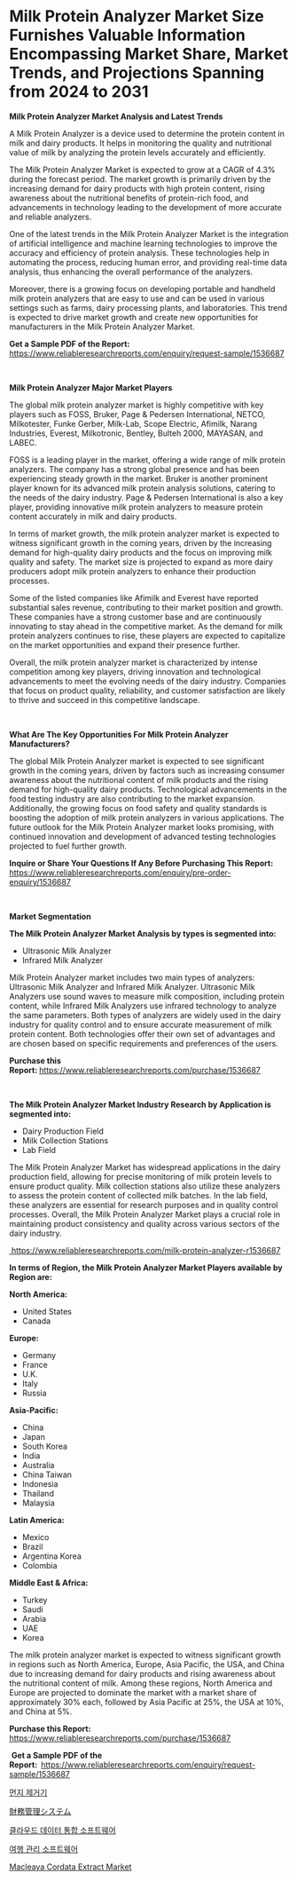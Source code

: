 <p><h1>Milk Protein Analyzer Market Size Furnishes Valuable Information Encompassing Market Share, Market Trends, and Projections Spanning from 2024 to 2031</h1></p><p><strong>Milk Protein Analyzer Market Analysis and Latest Trends</strong></p>
<p><p>A Milk Protein Analyzer is a device used to determine the protein content in milk and dairy products. It helps in monitoring the quality and nutritional value of milk by analyzing the protein levels accurately and efficiently.</p><p>The Milk Protein Analyzer Market is expected to grow at a CAGR of 4.3% during the forecast period. The market growth is primarily driven by the increasing demand for dairy products with high protein content, rising awareness about the nutritional benefits of protein-rich food, and advancements in technology leading to the development of more accurate and reliable analyzers.</p><p>One of the latest trends in the Milk Protein Analyzer Market is the integration of artificial intelligence and machine learning technologies to improve the accuracy and efficiency of protein analysis. These technologies help in automating the process, reducing human error, and providing real-time data analysis, thus enhancing the overall performance of the analyzers.</p><p>Moreover, there is a growing focus on developing portable and handheld milk protein analyzers that are easy to use and can be used in various settings such as farms, dairy processing plants, and laboratories. This trend is expected to drive market growth and create new opportunities for manufacturers in the Milk Protein Analyzer Market.</p></p>
<p><strong>Get a Sample PDF of the Report:&nbsp;</strong> <a href="https://www.reliableresearchreports.com/enquiry/request-sample/1536687">https://www.reliableresearchreports.com/enquiry/request-sample/1536687</a></p>
<p>&nbsp;</p>
<p><strong>Milk Protein Analyzer Major Market Players</strong></p>
<p><p>The global milk protein analyzer market is highly competitive with key players such as FOSS, Bruker, Page & Pedersen International, NETCO, Milkotester, Funke Gerber, Milk-Lab, Scope Electric, Afimilk, Narang Industries, Everest, Milkotronic, Bentley, Bulteh 2000, MAYASAN, and LABEC. </p><p>FOSS is a leading player in the market, offering a wide range of milk protein analyzers. The company has a strong global presence and has been experiencing steady growth in the market. Bruker is another prominent player known for its advanced milk protein analysis solutions, catering to the needs of the dairy industry. Page & Pedersen International is also a key player, providing innovative milk protein analyzers to measure protein content accurately in milk and dairy products.</p><p>In terms of market growth, the milk protein analyzer market is expected to witness significant growth in the coming years, driven by the increasing demand for high-quality dairy products and the focus on improving milk quality and safety. The market size is projected to expand as more dairy producers adopt milk protein analyzers to enhance their production processes.</p><p>Some of the listed companies like Afimilk and Everest have reported substantial sales revenue, contributing to their market position and growth. These companies have a strong customer base and are continuously innovating to stay ahead in the competitive market. As the demand for milk protein analyzers continues to rise, these players are expected to capitalize on the market opportunities and expand their presence further.</p><p>Overall, the milk protein analyzer market is characterized by intense competition among key players, driving innovation and technological advancements to meet the evolving needs of the dairy industry. Companies that focus on product quality, reliability, and customer satisfaction are likely to thrive and succeed in this competitive landscape.</p></p>
<p>&nbsp;</p>
<p><strong>What Are The Key Opportunities For Milk Protein Analyzer Manufacturers?</strong></p>
<p><p>The global Milk Protein Analyzer market is expected to see significant growth in the coming years, driven by factors such as increasing consumer awareness about the nutritional content of milk products and the rising demand for high-quality dairy products. Technological advancements in the food testing industry are also contributing to the market expansion. Additionally, the growing focus on food safety and quality standards is boosting the adoption of milk protein analyzers in various applications. The future outlook for the Milk Protein Analyzer market looks promising, with continued innovation and development of advanced testing technologies projected to fuel further growth.</p></p>
<p><strong>Inquire or Share Your Questions If Any Before Purchasing This Report:</strong> <a href="https://www.reliableresearchreports.com/enquiry/pre-order-enquiry/1536687">https://www.reliableresearchreports.com/enquiry/pre-order-enquiry/1536687</a></p>
<p>&nbsp;</p>
<p><strong>Market Segmentation</strong></p>
<p><strong>The Milk Protein Analyzer Market Analysis by types is segmented into:</strong></p>
<p><ul><li>Ultrasonic Milk Analyzer</li><li>Infrared Milk Analyzer</li></ul></p>
<p><p>Milk Protein Analyzer market includes two main types of analyzers: Ultrasonic Milk Analyzer and Infrared Milk Analyzer. Ultrasonic Milk Analyzers use sound waves to measure milk composition, including protein content, while Infrared Milk Analyzers use infrared technology to analyze the same parameters. Both types of analyzers are widely used in the dairy industry for quality control and to ensure accurate measurement of milk protein content. Both technologies offer their own set of advantages and are chosen based on specific requirements and preferences of the users.</p></p>
<p><strong>Purchase this Report:&nbsp;</strong><a href="https://www.reliableresearchreports.com/purchase/1536687">https://www.reliableresearchreports.com/purchase/1536687</a></p>
<p>&nbsp;</p>
<p><strong>The Milk Protein Analyzer Market Industry Research by Application is segmented into:</strong></p>
<p><ul><li>Dairy Production Field</li><li>Milk Collection Stations</li><li>Lab Field</li></ul></p>
<p><p>The Milk Protein Analyzer Market has widespread applications in the dairy production field, allowing for precise monitoring of milk protein levels to ensure product quality. Milk collection stations also utilize these analyzers to assess the protein content of collected milk batches. In the lab field, these analyzers are essential for research purposes and in quality control processes. Overall, the Milk Protein Analyzer Market plays a crucial role in maintaining product consistency and quality across various sectors of the dairy industry.</p></p>
<p><a href="https://www.reliableresearchreports.com/milk-protein-analyzer-r1536687">&nbsp;https://www.reliableresearchreports.com/milk-protein-analyzer-r1536687</a></p>
<p><strong>In terms of Region, the Milk Protein Analyzer Market Players available by Region are:</strong></p>
<p>
    <p> <strong> North America: </strong>
        <ul>
            <li>United States</li>
            <li>Canada</li>
        </ul>
        </p> 
    <p> <strong> Europe: </strong>
        <ul>
            <li>Germany</li>
            <li>France</li>
            <li>U.K.</li>
            <li>Italy</li>
            <li>Russia</li>
        </ul>
        </p> 
    <p> <strong> Asia-Pacific: </strong>
        <ul>
            <li>China</li>
            <li>Japan</li>
            <li>South Korea</li>
            <li>India</li>
            <li>Australia</li>
            <li>China Taiwan</li>
            <li>Indonesia</li>
            <li>Thailand</li>
            <li>Malaysia</li>
        </ul>
        </p> 
    <p> <strong> Latin America: </strong>
        <ul>
            <li>Mexico</li>
            <li>Brazil</li>
            <li>Argentina Korea</li>
            <li>Colombia</li>
        </ul>
        </p> 
    <p> <strong> Middle East & Africa: </strong>
        <ul>
            <li>Turkey</li>
            <li>Saudi</li>
            <li>Arabia</li>
            <li>UAE</li>
            <li>Korea</li>
        </ul>
    </p>
    </p>
<p><p>The milk protein analyzer market is expected to witness significant growth in regions such as North America, Europe, Asia Pacific, the USA, and China due to increasing demand for dairy products and rising awareness about the nutritional content of milk. Among these regions, North America and Europe are projected to dominate the market with a market share of approximately 30% each, followed by Asia Pacific at 25%, the USA at 10%, and China at 5%.</p></p>
<p><strong>Purchase this Report: </strong><a href="https://www.reliableresearchreports.com/purchase/1536687">https://www.reliableresearchreports.com/purchase/1536687</a></p>
<p>&nbsp;<strong>Get a Sample PDF of the Report:&nbsp;&nbsp;</strong><a href="https://www.reliableresearchreports.com/enquiry/request-sample/1536687">https://www.reliableresearchreports.com/enquiry/request-sample/1536687</a></p>
<p><strong></strong></p>
<p><p><a href="https://medium.com/@brisamorar2023/%EC%A0%9C%EB%B6%84%EA%B8%B0%EC%9E%A5%EC%B9%98-%EC%8B%9C%EC%9E%A5-%EA%B7%9C%EB%AA%A8-cagr-%ED%8A%B8%EB%A0%8C%EB%93%9C-2024-2030-9a1b135db9e2">먼지 제거기</a></p><p><a href="https://medium.com/@annchovey1988/%E8%B2%A1%E5%8B%99%E7%AE%A1%E7%90%86%E3%82%B7%E3%82%B9%E3%83%86%E3%83%A0%E5%B8%82%E5%A0%B4%E3%81%AE%E3%83%88%E3%83%AC%E3%83%B3%E3%83%89%E3%81%A8%E5%B8%82%E5%A0%B4%E5%88%86%E6%9E%90%E3%81%AF-2024%E5%B9%B4%E3%81%8B%E3%82%892031%E5%B9%B4%E3%81%BE%E3%81%A7%E3%81%AE%E6%9C%9F%E9%96%93%E3%81%AB%E4%BA%88%E6%B8%AC%E3%81%95%E3%82%8C%E3%81%A6%E3%81%84%E3%81%BE%E3%81%99-ce961bffcba9">財務管理システム</a></p><p><a href="https://github.com/vs10l4sfg5c/Market-Research-Report-List-1/blob/main/386509337149.md">클라우드 데이터 통합 소프트웨어</a></p><p><a href="https://github.com/Skyleitney456456/Market-Research-Report-List-1/blob/main/912807337150.md">여행 관리 소프트웨어</a></p><p><a href="https://issuu.com/reportprime-2/docs/macleaya-cordata-extract-market-size-2030.pptx">Macleaya Cordata Extract Market</a></p></p>
